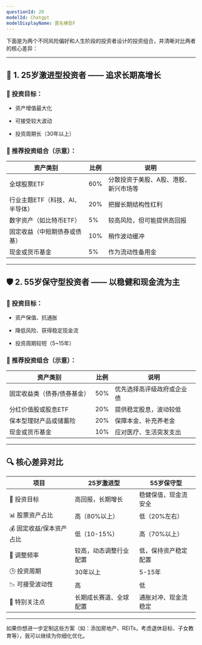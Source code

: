 ```yaml
---
questionId: 20
modelId: Chatgpt
modelDisplayName: 匿名模型F
---
```

下面是为两个不同风险偏好和人生阶段的投资者设计的投资组合，并清晰对比两者的核心差异：

---

## **🎯 1. 25岁激进型投资者 —— 追求长期高增长**

  

### **📌 投资目标：**

- 资产增值最大化
    
- 可接受较大波动
    
- 投资周期长（30年以上）
    

  

### **💼 推荐投资组合（示意）：**

|**资产类别**|**比例**|**说明**|
|---|---|---|
|全球股票ETF|60%|分散投资于美股、A股、港股、新兴市场等|
|行业主题ETF（科技、AI、半导体）|20%|把握长期结构性红利|
|数字资产（如比特币ETF）|5%|较高风险，但可能提供高回报|
|固定收益（中短期债券或债基）|10%|稍作波动缓冲|
|现金或货币基金|5%|作为流动性备用金|

---

## **🛡️ 2. 55岁保守型投资者 —— 以稳健和现金流为主**

  

### **📌 投资目标：**

- 资产保值、抗通胀
    
- 降低风险、获得稳定现金流
    
- 投资周期较短（5~15年）
    

  

### **💼 推荐投资组合（示意）：**

|**资产类别**|**比例**|**说明**|
|---|---|---|
|固定收益类（债券/债券基金）|50%|优先选择高评级政府或企业债|
|分红价值股或股息ETF|20%|提供稳定股息，波动较低|
|保本型理财产品或储蓄险|20%|保障本金、补充养老金|
|现金或货币基金|10%|应对医疗、生活突发支出|

---

## **🔍 核心差异对比**

|**项目**|**25岁激进型**|**55岁保守型**|
|---|---|---|
|🎯 投资目标|高回报，长期增长|稳健保值，现金流安全|
|📊 股票资产占比|高（80%以上）|低（20%左右）|
|💰 固定收益/保本资产占比|低（10-15%）|高（70%以上）|
|🔁 调整频率|较高，动态调整行业配置|低，保持资产稳定配置|
|🕒 投资周期|30年以上|5-15年|
|📉 可接受波动性|高|低|
|📌 特别关注点|长期成长赛道、全球配置|通胀对冲、现金流稳定|

---

如果你想进一步定制这些方案（如：添加房地产、REITs，考虑退休目标、子女教育等），我可以继续为你细化优化。